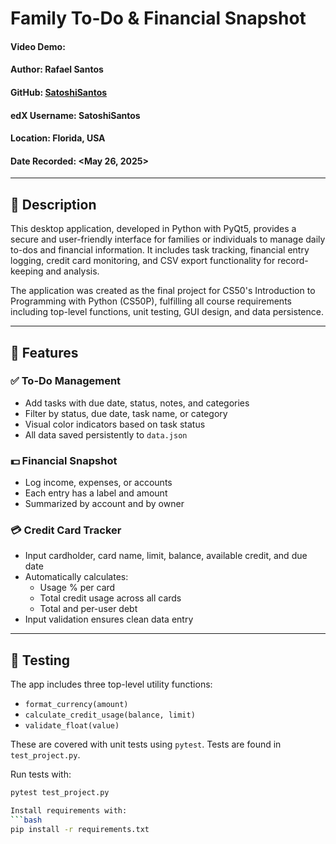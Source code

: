 # Family To-Do & Financial Snapshot

#### Video Demo: <Coming Soon>
#### Author: Rafael Santos  
#### GitHub: [SatoshiSantos](https://github.com/SatoshiSantos)  
#### edX Username: SatoshiSantos  
#### Location: Florida, USA  
#### Date Recorded: <May 26, 2025>

---

## 📌 Description

This desktop application, developed in Python with PyQt5, provides a secure and user-friendly interface for families or individuals to manage daily to-dos and financial information. It includes task tracking, financial entry logging, credit card monitoring, and CSV export functionality for record-keeping and analysis.

The application was created as the final project for CS50's Introduction to Programming with Python (CS50P), fulfilling all course requirements including top-level functions, unit testing, GUI design, and data persistence.

---

## 🚀 Features

### ✅ To-Do Management
- Add tasks with due date, status, notes, and categories
- Filter by status, due date, task name, or category
- Visual color indicators based on task status
- All data saved persistently to `data.json`

### 💵 Financial Snapshot
- Log income, expenses, or accounts
- Each entry has a label and amount
- Summarized by account and by owner

### 💳 Credit Card Tracker
- Input cardholder, card name, limit, balance, available credit, and due date
- Automatically calculates:
  - Usage % per card
  - Total credit usage across all cards
  - Total and per-user debt
- Input validation ensures clean data entry

---

## 🧪 Testing

The app includes three top-level utility functions:
- `format_currency(amount)`
- `calculate_credit_usage(balance, limit)`
- `validate_float(value)`

These are covered with unit tests using `pytest`. Tests are found in `test_project.py`.

Run tests with:
```bash
pytest test_project.py

Install requirements with:
```bash
pip install -r requirements.txt
